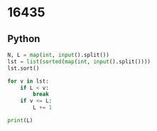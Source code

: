 # 16435

## Python

```python
N, L = map(int, input().split())
lst = list(sorted(map(int, input().split())))
lst.sort()

for v in lst:
    if L < v:
        break
    if v <= L:
        L += 1

print(L)

```

